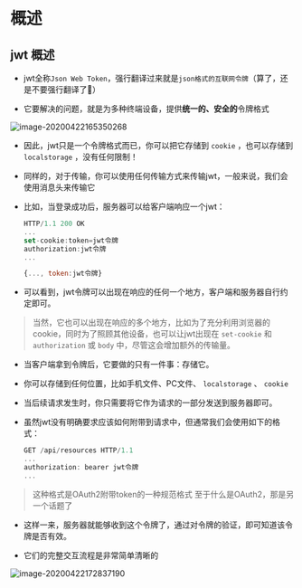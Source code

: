 # 概述

## jwt 概述

  - jwt全称`Json Web Token`，强行翻译过来就是`json格式的互联网令牌`（算了，还是不要强行翻译了🐷）

  - 它要解决的问题，就是为多种终端设备，提供**统一的、安全的**令牌格式

![image-20200422165350268](http://mdrs.yuanjin.tech/img/image-20200422165350268.png "image-20200422165350268")

  - 因此，jwt只是一个令牌格式而已，你可以把它存储到 `cookie` ，也可以存储到 `localstorage` ，没有任何限制！

  - 同样的，对于传输，你可以使用任何传输方式来传输jwt，一般来说，我们会使用消息头来传输它

  - 比如，当登录成功后，服务器可以给客户端响应一个jwt：

    ```javascript
    HTTP/1.1 200 OK
    ...
    set-cookie:token=jwt令牌
    authorization:jwt令牌
    ...

    {..., token:jwt令牌}
    ```

  - 可以看到，jwt令牌可以出现在响应的任何一个地方，客户端和服务器自行约定即可。

> 当然，它也可以出现在响应的多个地方，比如为了充分利用浏览器的cookie，同时为了照顾其他设备，也可以让jwt出现在 `set-cookie` 和 `authorization` 或 `body` 中，尽管这会增加额外的传输量。

  - 当客户端拿到令牌后，它要做的只有一件事：存储它。

  - 你可以存储到任何位置，比如手机文件、PC文件、 `localstorage` 、 `cookie`

  - 当后续请求发生时，你只需要将它作为请求的一部分发送到服务器即可。

  - 虽然jwt没有明确要求应该如何附带到请求中，但通常我们会使用如下的格式：

    ```javascript
    GET /api/resources HTTP/1.1
    ...
    authorization: bearer jwt令牌
    ...
    ```

> 这种格式是OAuth2附带token的一种规范格式
> &#x20;&#x20;
> &#x20; 至于什么是OAuth2，那是另一个话题了

  - 这样一来，服务器就能够收到这个令牌了，通过对令牌的验证，即可知道该令牌是否有效。

  - 它们的完整交互流程是非常简单清晰的

![image-20200422172837190](http://mdrs.yuanjin.tech/img/image-20200422172837190.png "image-20200422172837190")
